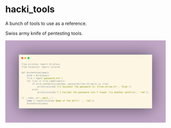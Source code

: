 # hacki_tools

A bunch of tools to use as a reference.


Swiss army knife of pentesting tools.

![name-of-you-image](https://github.com/msnkr/hacki_tools/blob/main/carbon.png)
